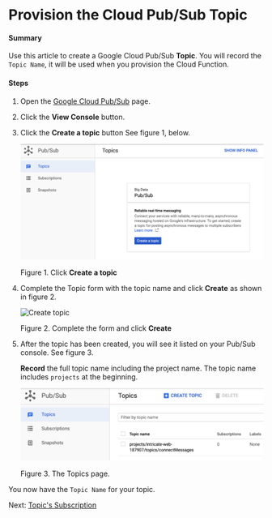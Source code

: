 # Provision the Cloud Pub/Sub Topic

#### Summary
Use this article to create 
a Google Cloud Pub/Sub **Topic**.
You will record the `Topic Name`, it
will be used when you provision the Cloud Function.

#### Steps 

1. Open the 
   [Google Cloud Pub/Sub](https://cloud.google.com/pubsub/)
   page.
1. Click the **View Console** button.
1. Click the **Create a topic** button 
   See figure 1, below.

   ![Create a topic](08._PubSub_start.png)
   
   Figure 1. Click **Create a topic**

1. Complete the Topic form with the topic name
   and click **Create** as shown in 
   figure 2.

   ![Create topic](09._PubSub_create_topic.png)
   
   Figure 2. Complete the form and click **Create**
1. After the topic has been created, you will 
   see it listed on your Pub/Sub console.
   See figure 3.
   
   **Record** the full topic name including 
   the project name. The topic name includes 
   `projects` at the beginning.
   
   ![Topics page](10._Topic_name.png)
   
   Figure 3. The Topics page.

You now have the `Topic Name` for your topic.

Next: [Topic's Subscription](INSTALLATION_3_pub_sub_subscription.md)
